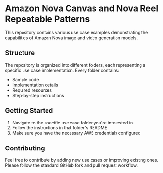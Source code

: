 # Amazon Nova Canvas and Nova Reel Repeatable Patterns

This repository contains various use case examples demonstrating the capabilities of Amazon Nova image and video generation models.

## Structure

The repository is organized into different folders, each representing a specific use case implementation. Every folder contains:

- Sample code
- Implementation details
- Required resources
- Step-by-step instructions

## Getting Started

1. Navigate to the specific use case folder you're interested in
2. Follow the instructions in that folder's README
3. Make sure you have the necessary AWS credentials configured

## Contributing

Feel free to contribute by adding new use cases or improving existing ones. Please follow the standard GitHub fork and pull request workflow.
